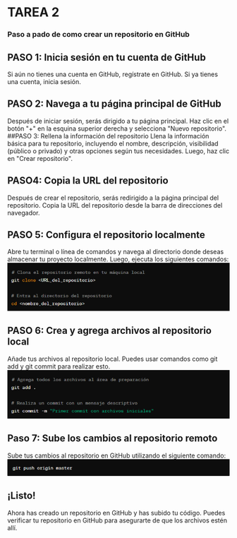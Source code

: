 # TAREA 2 

### Paso a pado de como crear un repositorio en GitHub

## PASO 1: Inicia sesión en tu cuenta de GitHub
Si aún no tienes una cuenta en GitHub, regístrate en GitHub. Si ya tienes una cuenta, inicia sesión.
## PASO 2: Navega a tu página principal de GitHub
Después de iniciar sesión, serás dirigido a tu página principal. Haz clic en el botón "+" en la esquina superior derecha y selecciona "Nuevo repositorio".
##PASO 3: Rellena la información del repositorio
Llena la información básica para tu repositorio, incluyendo el nombre, descripción, visibilidad (público o privado) y otras opciones según tus necesidades. Luego, haz clic en "Crear repositorio".
## PASO4: Copia la URL del repositorio
Después de crear el repositorio, serás redirigido a la página principal del repositorio. Copia la URL del repositorio desde la barra de direcciones del navegador.
## PASO 5: Configura el repositorio localmente
Abre tu terminal o línea de comandos y navega al directorio donde deseas almacenar tu proyecto localmente. Luego, ejecuta los siguientes comandos:
![](./IMAGENES/IMAGEN%2001.png)
## PASO 6: Crea y agrega archivos al repositorio local
Añade tus archivos al repositorio local. Puedes usar comandos como git add y git commit para realizar esto.
![](./IMAGENES/IMAGEN%2002.png)
## Paso 7: Sube los cambios al repositorio remoto
Sube tus cambios al repositorio en GitHub utilizando el siguiente comando:
![](./IMAGENES/IMAGEN%2003.png)
## ¡Listo!
Ahora has creado un repositorio en GitHub y has subido tu código. Puedes verificar tu repositorio en GitHub para asegurarte de que los archivos estén allí.

